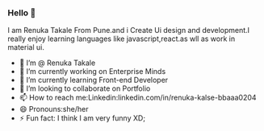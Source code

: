 ### Hello 👋

I am Renuka Takale From Pune.and i Create Ui design and development.I really enjoy learning languages like javascript,react.as wll as
work in material ui.
- 👋 I’m @ Renuka Takale
- 🔭 I’m currently working on Enterprise Minds
- 🌱 I’m currently learning Front-end Developer
- 👯 I’m looking to collaborate on Portfolio
- 📫 How to reach me:Linkedin:linkedin.com/in/renuka-kalse-bbaaa0204
- 😄 Pronouns:she/her
- ⚡ Fun fact: I think I am very funny XD;
